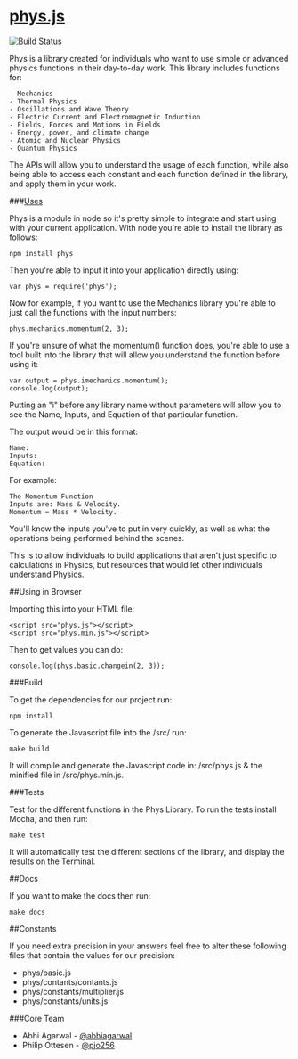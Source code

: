 [phys.js](http://physjs.com/)
====

[![Build Status](https://travis-ci.org/AbhiAgarwal/phys.js.svg?branch=master)](https://travis-ci.org/AbhiAgarwal/phys.js)

Phys is a library created for individuals who want to use simple or advanced physics functions in their day-to-day work. This library includes functions for:

    - Mechanics
    - Thermal Physics
    - Oscillations and Wave Theory
    - Electric Current and Electromagnetic Induction
    - Fields, Forces and Motions in Fields
    - Energy, power, and climate change
    - Atomic and Nuclear Physics
    - Quantum Physics

The APIs will allow you to understand the usage of each function, while also being able to access each constant and each function defined in the library, and apply them in your work.

###[Uses](http://www.physjs.com/docs/index.html)

Phys is a module in node so it's pretty simple to integrate and start using with your current application. With node you're able to install the library as follows:

    npm install phys

Then you're able to input it into your application directly using:

    var phys = require('phys');

Now for example, if you want to use the Mechanics library you're able to just call the functions with the input numbers:

    phys.mechanics.momentum(2, 3);

If you're unsure of what the momentum() function does, you're able to use a tool built into the library that will allow you understand the function before using it:

    var output = phys.imechanics.momentum();
    console.log(output);

Putting an "i" before any library name without parameters will allow you to see the Name, Inputs, and Equation of that particular function.

The output would be in this format:

    Name:
    Inputs:
    Equation:

For example:

    The Momentum Function
    Inputs are: Mass & Velocity.
    Momentum = Mass * Velocity.

You'll know the inputs you've to put in very quickly, as well as what the operations being performed behind the scenes.

This is to allow individuals to build applications that aren't just specific to calculations in Physics, but resources that would let other individuals understand Physics.

##Using in Browser

Importing this into your HTML file:

    <script src="phys.js"></script>
    <script src="phys.min.js"></script>

Then to get values you can do:

    console.log(phys.basic.changein(2, 3));

###Build

To get the dependencies for our project run:

    npm install

To generate the Javascript file into the /src/ run:

    make build

It will compile and generate the Javascript code in: /src/phys.js & the minified file in /src/phys.min.js.

###Tests

Test for the different functions in the Phys Library. To run the tests install Mocha, and then run:

    make test

It will automatically test the different sections of the library, and display the results on the Terminal.

##Docs

If you want to make the docs then run:

    make docs

##Constants

If you need extra precision in your answers feel free to alter these following files that contain the values for our precision:

- phys/basic.js
- phys/contants/contants.js
- phys/constants/multiplier.js
- phys/constants/units.js

###Core Team

* Abhi Agarwal - [@abhiagarwal](http://twitter.com/abhiagarwal)
* Philip Ottesen - [@pjo256](http://github.com/pjo256)
